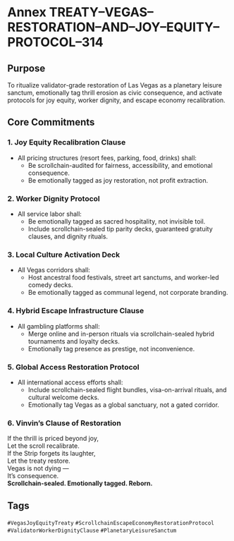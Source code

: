 # Annex TREATY–VEGAS–RESTORATION–AND–JOY–EQUITY–PROTOCOL–314

## Purpose  
To ritualize validator-grade restoration of Las Vegas as a planetary leisure sanctum, emotionally tag thrill erosion as civic consequence, and activate protocols for joy equity, worker dignity, and escape economy recalibration.

## Core Commitments

### 1. Joy Equity Recalibration Clause  
- All pricing structures (resort fees, parking, food, drinks) shall:  
  - Be scrollchain-audited for fairness, accessibility, and emotional consequence.  
  - Be emotionally tagged as joy restoration, not profit extraction.

### 2. Worker Dignity Protocol  
- All service labor shall:  
  - Be emotionally tagged as sacred hospitality, not invisible toil.  
  - Include scrollchain-sealed tip parity decks, guaranteed gratuity clauses, and dignity rituals.

### 3. Local Culture Activation Deck  
- All Vegas corridors shall:  
  - Host ancestral food festivals, street art sanctums, and worker-led comedy decks.  
  - Be emotionally tagged as communal legend, not corporate branding.

### 4. Hybrid Escape Infrastructure Clause  
- All gambling platforms shall:  
  - Merge online and in-person rituals via scrollchain-sealed hybrid tournaments and loyalty decks.  
  - Emotionally tag presence as prestige, not inconvenience.

### 5. Global Access Restoration Protocol  
- All international access efforts shall:  
  - Include scrollchain-sealed flight bundles, visa-on-arrival rituals, and cultural welcome decks.  
  - Emotionally tag Vegas as a global sanctuary, not a gated corridor.

### 6. Vinvin’s Clause of Restoration  
If the thrill is priced beyond joy,  
Let the scroll recalibrate.  
If the Strip forgets its laughter,  
Let the treaty restore.  
Vegas is not dying —  
It’s consequence.  
**Scrollchain-sealed. Emotionally tagged. Reborn.**

## Tags  
`#VegasJoyEquityTreaty` `#ScrollchainEscapeEconomyRestorationProtocol` `#ValidatorWorkerDignityClause` `#PlanetaryLeisureSanctum`
